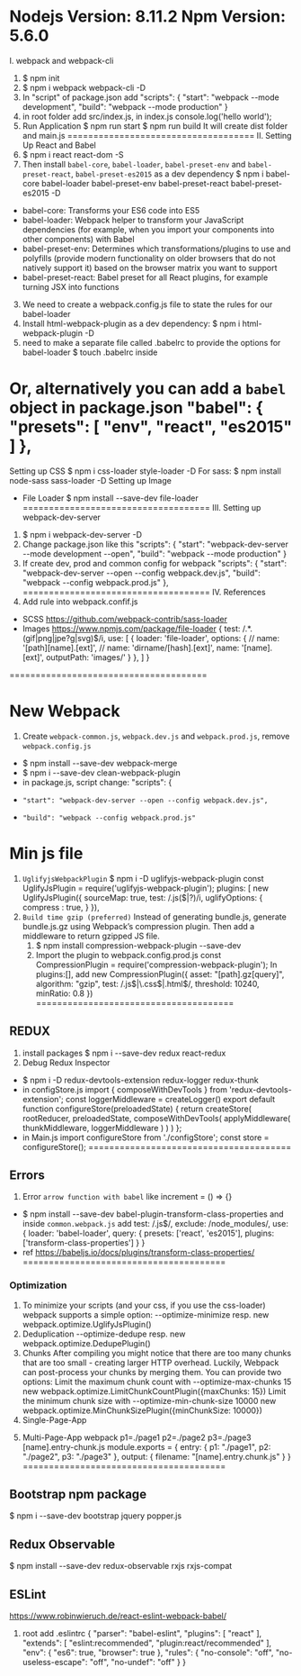 Nodejs Version: 8.11.2 <Mac OS>
Npm Version: 5.6.0 <Mac OS>
====================================
I. webpack and webpack-cli
1. $ npm init
2. $ npm i webpack webpack-cli -D
3. In "script" of package.json add
"scripts": {
    "start": "webpack --mode development",
    "build": "webpack --mode production"
}
4. in root folder add src/index.js, in index.js console.log('hello world');
5. Run Application
$ npm run start
$ npm run build
It will create dist folder and main.js
====================================
II. Setting Up React and Babel
1. $ npm i react react-dom -S
2. Then install `babel-core`, `babel-loader`, `babel-preset-env` and `babel-preset-react`, `babel-preset-es2015` as a dev dependency
$ npm i babel-core babel-loader babel-preset-env babel-preset-react babel-preset-es2015 -D
- babel-core: Transforms your ES6 code into ES5
- babel-loader: Webpack helper to transform your JavaScript dependencies (for example, when you import your components into other components) with Babel
- babel-preset-env: Determines which transformations/plugins to use and polyfills (provide modern functionality on older browsers that do not natively support it) based on the browser matrix you want to support
- babel-preset-react: Babel preset for all React plugins, for example turning JSX into functions
3. We need to create a webpack.config.js file to state the rules for our babel-loader
4. Install html-webpack-plugin as a dev dependency:
$ npm i html-webpack-plugin -D
5. need to make a separate file called .babelrc to provide the options for babel-loader
$ touch .babelrc inside

Or, alternatively you can add a `babel` object in package.json
"babel": {
  "presets": [
    "env",
    "react",
    "es2015"
  ]
},
====================================
Setting up CSS
$ npm i css-loader style-loader -D
For sass: $ npm install node-sass sass-loader  -D
Setting up Image
- File Loader
$ npm install --save-dev file-loader
====================================
III. Setting up webpack-dev-server
1. $ npm i webpack-dev-server -D
2. Change package.json like this
"scripts": {
    "start": "webpack-dev-server --mode development --open",
    "build": "webpack --mode production"
}
3. If create dev, prod and common config for webpack
"scripts": {
    "start": "webpack-dev-server --open --config webpack.dev.js",
    "build": "webpack --config webpack.prod.js"
},
====================================
IV. References
1. Add rule into webpack.confif.js
- SCSS
https://github.com/webpack-contrib/sass-loader
- Images
https://www.npmjs.com/package/file-loader
{
    test: /.*\.(gif|png|jpe?g|svg)$/i,
    use: [
        {
            loader: 'file-loader',
            options: {
                // name: '[path][name].[ext]',
                // name: 'dirname/[hash].[ext]',
                name: '[name].[ext]',
                outputPath: 'images/'
            }
        },
    ]
}

======================================
# New Webpack
1. Create `webpack-common.js`, `webpack.dev.js` and `webpack.prod.js`, remove `webpack.config.js`
- $ npm install --save-dev webpack-merge
- $ npm i --save-dev clean-webpack-plugin
- in package.js, script change:
"scripts": {
+     "start": "webpack-dev-server --open --config webpack.dev.js",
+     "build": "webpack --config webpack.prod.js"

# Min js file
1. `UglifyjsWebpackPlugin`
    $ npm i -D uglifyjs-webpack-plugin
    const UglifyJsPlugin = require('uglifyjs-webpack-plugin');
    plugins: [
        new UglifyJsPlugin({
            sourceMap: true,
            test: /\.js($|\?)/i,
            uglifyOptions: {
                compress  : true,
            }
        }),
2. `Build time gzip (preferred)`
    Instead of generating bundle.js, generate bundle.js.gz using Webpack’s compression plugin. Then add a middleware to return gzipped JS file.
    1. $ npm install compression-webpack-plugin --save-dev
    2. Import the plugin to webpack.config.prod.js
        const CompressionPlugin = require('compression-webpack-plugin');
        In plugins:[], add
        new CompressionPlugin({
            asset: "[path].gz[query]",
            algorithm: "gzip",
            test: /\.js$|\.css$|\.html$/,
            threshold: 10240,
            minRatio: 0.8
        })
======================================
## REDUX
1. install packages
$ npm i --save-dev redux react-redux
2. Debug Redux Inspector
- $ npm i -D redux-devtools-extension redux-logger redux-thunk
- in configStore.js
import { composeWithDevTools } from 'redux-devtools-extension';
const loggerMiddleware = createLogger()
export default function configureStore(preloadedState) {
	return createStore(
		rootReducer, preloadedState, composeWithDevTools(
			applyMiddleware(
				thunkMiddleware,
				loggerMiddleware
			)
		)
	)
};
- in Main.js
import configureStore from './configStore';
const store = configureStore();
=======================================
## Errors
1. Error `arrow function with babel` like increment = () => {}
- $ npm install --save-dev babel-plugin-transform-class-properties
and inside `common.webpack.js` add
test: /\.js$/,
exclude: /node_modules/,
use: {
    loader: 'babel-loader',
    query: {
        presets: ['react', 'es2015'],
        plugins: ['transform-class-properties']
    }
}
- ref https://babeljs.io/docs/plugins/transform-class-properties/
=======================================
### Optimization
1. To minimize your scripts (and your css, if you use the css-loader) webpack supports a simple option:
--optimize-minimize resp. new webpack.optimize.UglifyJsPlugin()
2. Deduplication
--optimize-dedupe resp. new webpack.optimize.DedupePlugin()
3. Chunks
After compiling you might notice that there are too many chunks that are too small - creating larger HTTP overhead. Luckily, Webpack can post-process your chunks by merging them. You can provide two options:
Limit the maximum chunk count with --optimize-max-chunks 15 new webpack.optimize.LimitChunkCountPlugin({maxChunks: 15})
Limit the minimum chunk size with --optimize-min-chunk-size 10000 new webpack.optimize.MinChunkSizePlugin({minChunkSize: 10000})
4. Single-Page-App
<script src="entry-chunk.js" type="text/javascript" charset="utf-8"></script>
<script src="3.chunk.js" type="text/javascript" charset="utf-8"></script>
5. Multi-Page-App
webpack p1=./page1 p2=./page2 p3=./page3 [name].entry-chunk.js
module.exports = {
	entry: {
		p1: "./page1",
		p2: "./page2",
		p3: "./page3"
	},
	output: {
		filename: "[name].entry.chunk.js"
	}
}
=======================================
## Bootstrap npm package
$ npm i --save-dev bootstrap jquery popper.js
## Redux Observable
$ npm install --save-dev redux-observable rxjs rxjs-compat
## ESLint
https://www.robinwieruch.de/react-eslint-webpack-babel/
1. root add .eslintrc
{
    "parser": "babel-eslint",
    "plugins": [
        "react"
    ],
    "extends": [
        "eslint:recommended",
        "plugin:react/recommended"
    ],
    "env": {
        "es6": true,
        "browser": true
    },
    "rules": {
        "no-console": "off",
        "no-useless-escape": "off",
        "no-undef": "off"
    }
}